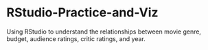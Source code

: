 # RStudio-Practice-and-Viz

Using RStudio to understand the relationships between movie genre, budget, audience ratings, critic ratings, and year.

